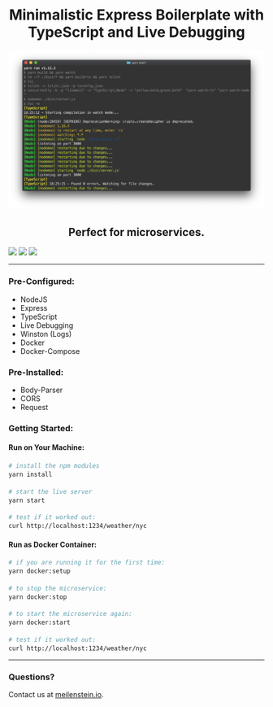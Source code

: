 <div align="center">

# Minimalistic Express Boilerplate with TypeScript and Live Debugging

![](express-typescript-microservice.png)

## Perfect for microservices.

</div>

![](https://img.shields.io/github/issues/meilenstein-io/express-typescript-microservice.svg) ![](https://img.shields.io/github/license/meilenstein-io/express-typescript-microservice.svg) ![](https://img.shields.io/twitter/url/https/github.com/meilenstein-io/express-typescript-microservice.svg?style=social)

---

### Pre-Configured:

- NodeJS
- Express
- TypeScript
- Live Debugging
- Winston (Logs)
- Docker
- Docker-Compose

### Pre-Installed:

- Body-Parser
- CORS
- Request

### Getting Started:

#### Run on Your Machine:

```sh
# install the npm modules
yarn install

# start the live server
yarn start

# test if it worked out:
curl http://localhost:1234/weather/nyc
```

#### Run as Docker Container:

```sh
# if you are running it for the first time:
yarn docker:setup

# to stop the microservice:
yarn docker:stop

# to start the microservice again:
yarn docker:start

# test if it worked out:
curl http://localhost:1234/weather/nyc
```

---

### Questions?

Contact us at [meilenstein.io](https://meilenstein.io).
